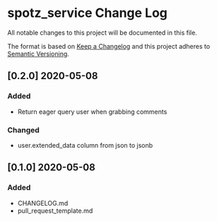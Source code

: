# spotz_service Change Log

All notable changes to this project will be documented in this file.

The format is based on [Keep a Changelog](http://keepachangelog.com/) and this project adheres to [Semantic Versioning](http://semver.org/).

## [0.2.0] 2020-05-08
### Added
- Return eager query user when grabbing comments
### Changed
- user.extended_data column from json to jsonb

## [0.1.0] 2020-05-08
### Added
- CHANGELOG.md
- pull_request_template.md
